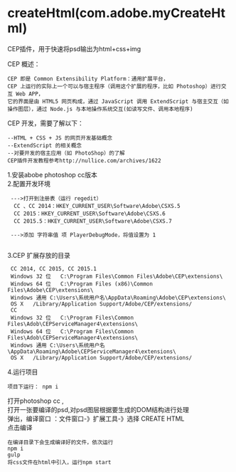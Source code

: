 # createHtml(com.adobe.myCreateHtml)        
CEP插件，用于快速将psd输出为html+css+img    

CEP 概述： 
```
CEP 即是 Common Extensibility Platform：通用扩展平台，    
CEP 上运行的实际上一个可以与宿主程序（调用这个扩展的程序，比如 Photoshop）进行交互 Web APP，    
它的界面是由 HTML5 网页构成，通过 JavaScript 调用 ExtendScript 与宿主交互（如操作图层），通过 Node.js 与本地操作系统交互(如读写文件、调用本地程序)
```


CEP 开发，需要了解以下： 
```
--HTML + CSS + JS 的网页开发基础概念    
--ExtendScript 的相关概念    
--对要开发的宿主应用（如 PhotoShop）的了解    
CEP插件开发教程参考http://nullice.com/archives/1622   
```

1.安装abobe photoshop cc版本        
2.配置开发环境    
```
 --->打开到注册表（运行 regedit）    
  CC 、CC 2014：HKEY_CURRENT_USER\Software\Adobe\CSXS.5    
  CC 2015：HKEY_CURRENT_USER\Software\Adobe\CSXS.6    
  CC 2015.5：HKEY_CURRENT_USER\Software\Adobe\CSXS.7     
  
 --->添加 字符串值 项 PlayerDebugMode，将值设置为 1  
  
```

3.CEP 扩展存放的目录  
```
 CC 2014, CC 2015, CC 2015.1      
 Windows 32 位	C:\Program Files\Common Files\Adobe\CEP\extensions\    
 Windows 64 位	C:\Program Files (x86)\Common Files\Adobe\CEP\extensions\    
 Windows 通用	C:\Users\系统用户名\AppData\Roaming\Adobe\CEP\extensions\    
 OS X	/Library/Application Support/Adobe/CEP/extensions/     
 CC     
 Windows 32 位	C:\Program Files\Common Files\Adob\CEPServiceManager4\extensions\    
 Windows 64 位	C:\Program Files\Common Files\Adob\CEPServiceManager4\extensions\     
 Windows 通用	C:\Users\系统用户名\AppData\Roaming\Adobe\CEPServiceManager4\extensions\     
 OS X	/Library/Application Support/Adobe/CEP/extensions/     

```
   
4.运行项目   
 ```
 项目下运行： npm i 
 ```  
  打开photoshop cc ,     
  打开一张要编译的psd,对psd图层根据要生成的DOM结构进行处理      
  弹出，编译窗口 ：文件窗口-》扩展工具-》选择 CREATE HTML     
  点击编译     
  ```
  在编译目录下会生成编译好的文件，依次运行
  npm i    
  gulp
  将css文件在html中引入，运行npm start  
  ```
     
  
  
  
     
 

